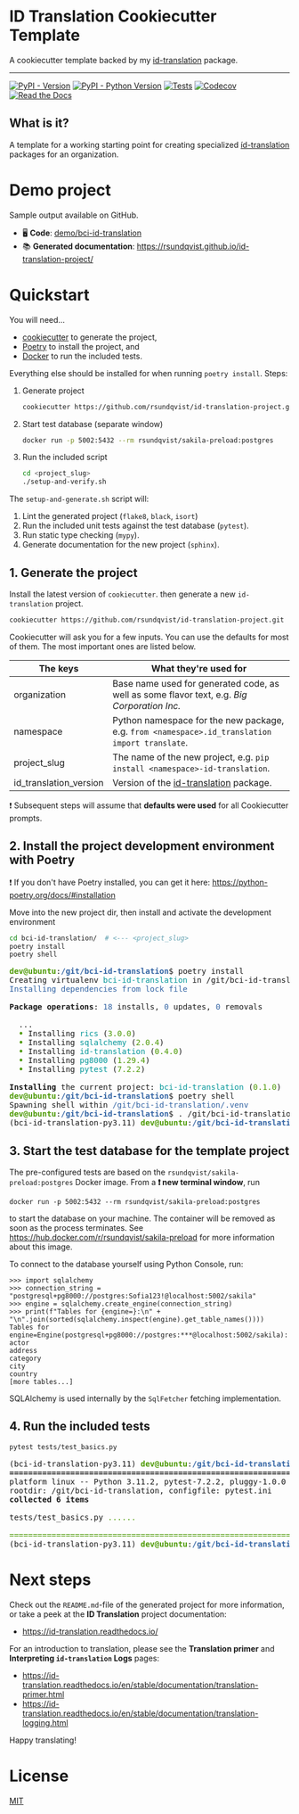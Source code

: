 # ID Translation Cookiecutter Template
A cookiecutter template backed by my [id-translation](https://github.com/rsundqvist/id-translation) package.

-----------------

[![PyPI - Version](https://img.shields.io/pypi/v/id-translation.svg)](https://pypi.python.org/pypi/id-translation)
[![PyPI - Python Version](https://img.shields.io/pypi/pyversions/id-translation.svg)](https://pypi.python.org/pypi/id-translation)
[![Tests](https://github.com/rsundqvist/id-translation/workflows/tests/badge.svg)](https://github.com/rsundqvist/id-translation/actions?workflow=tests)
[![Codecov](https://codecov.io/gh/rsundqvist/id-translation/branch/master/graph/badge.svg)](https://codecov.io/gh/rsundqvist/id-translation)
[![Read the Docs](https://readthedocs.org/projects/id-translation/badge/)](https://id-translation.readthedocs.io/)


## What is it?
A template for a working starting point for creating specialized [íd-translation](https://pypi.org/project/id-translation/)
packages for an organization. 

# Demo project
Sample output available on GitHub.
* 🖥️ **Code**: [demo/bci-id-translation](demo/bci-id-translation)
* 📚 **Generated documentation**: https://rsundqvist.github.io/id-translation-project/

# Quickstart
You will need...
* [cookiecutter](https://pypi.org/project/cookiecutter/) to generate the project,
* [Poetry](https://python-poetry.org/docs/#installing-with-the-official-installer) to install the project, and
* [Docker](https://www.docker.com/products/docker-desktop/) to run the included tests.

Everything else should be installed for when running `poetry install`. Steps:
1. Generate project
   ```bash
   cookiecutter https://github.com/rsundqvist/id-translation-project.git
   ```
2. Start test database (separate window)
   ```bash
   docker run -p 5002:5432 --rm rsundqvist/sakila-preload:postgres
   ```
3. Run the included script
   ```bash
   cd <project_slug>
   ./setup-and-verify.sh
   ```

The `setup-and-generate.sh` script will:
1. Lint the generated project (`flake8`, `black`, `isort`)
2. Run the included unit tests against the test database (`pytest`).
3. Run static type checking (`mypy`).
4. Generate documentation for the new project (`sphinx`).

## 1. Generate the project

Install the latest version of `cookiecutter`. then generate a new `id-translation` project.
```bash
cookiecutter https://github.com/rsundqvist/id-translation-project.git
```
Cookiecutter will ask you for a few inputs. You can use the defaults for most of them. The most important ones are
listed below.

| The keys               | What they're used for                                                                          |
|------------------------|------------------------------------------------------------------------------------------------|
| organization           | Base name used for generated code, as well as some flavor text, e.g. _Big Corporation Inc._    |
| namespace              | Python namespace for the new package, e.g. `from <namespace>.id_translation import translate`. |
| project_slug           | The name of the new project, e.g. `pip install <namespace>-id-translation`.                    |
| id_translation_version | Version of the [id-translation](https://github.com/rsundqvist/id-translation) package.         |

❗ Subsequent steps will assume that **defaults were used** for all Cookiecutter prompts.

## 2. Install the project development environment with Poetry
❗ If you don't have Poetry installed, you can get it here: https://python-poetry.org/docs/#installation

Move into the new project dir, then install and activate the development environment
```bash
cd bci-id-translation/  # <--- <project_slug>
poetry install
poetry shell
```
<pre><span style="color: #4E9A06; "><b>dev@ubuntu</b></span>:<span style="color: #3465A4; "><b>/git/bci-id-translation</b></span>$ poetry install
Creating virtualenv <span style="color: #06989A; ">bci-id-translation</span> in /git/bci-id-translation/.venv
<span style="color: #3465A4; ">Installing dependencies from lock file</span>

<b>Package operations</b>: <span style="color: #3465A4; ">18</span> installs, <span style="color: #3465A4; ">0</span> updates, <span style="color: #3465A4; ">0</span> removals

  ...
  <span style="color: #4E9A06; "><b>•</b></span> Installing <span style="color: #06989A; ">rics</span> (<span style="color: #4E9A06; ">3.0.0</span>)
  <span style="color: #4E9A06; "><b>•</b></span> Installing <span style="color: #06989A; ">sqlalchemy</span> (<span style="color: #4E9A06; ">2.0.4</span>)
  <span style="color: #4E9A06; "><b>•</b></span> Installing <span style="color: #06989A; ">id-translation</span> (<span style="color: #4E9A06; ">0.4.0</span>)
  <span style="color: #4E9A06; "><b>•</b></span> Installing <span style="color: #06989A; ">pg8000</span> (<span style="color: #4E9A06; ">1.29.4</span>)
  <span style="color: #4E9A06; "><b>•</b></span> Installing <span style="color: #06989A; ">pytest</span> (<span style="color: #4E9A06; ">7.2.2</span>)

<b>Installing</b> the current project: <span style="color: #06989A; ">bci-id-translation</span> (<span style="color: #4E9A06; ">0.1.0</span>)
<span style="color: #4E9A06; "><b>dev@ubuntu</b></span>:<span style="color: #3465A4; "><b>/git/bci-id-translation</b></span>$ poetry shell
Spawning shell within <span style="color: #3465A4; ">/git/bci-id-translation/.venv</span>
<span style="color: #4E9A06; "><b>dev@ubuntu</b></span>:<span style="color: #3465A4; "><b>/git/bci-id-translation</b></span>$ . /git/bci-id-translation/.venv/bin/activate
(bci-id-translation-py3.11) <span style="color: #4E9A06; "><b>dev@ubuntu</b></span>:<span style="color: #3465A4; "><b>/git/bci-id-translation</b></span>$ 
</pre>

## 3. Start the test database for the template project
The pre-configured tests are based on the `rsundqvist/sakila-preload:postgres` Docker image. From a **❗ new terminal
window**, run
```
docker run -p 5002:5432 --rm rsundqvist/sakila-preload:postgres
```
to start the database on your machine. The container will be removed as soon as the process terminates. See
https://hub.docker.com/r/rsundqvist/sakila-preload for more information about this image.

To connect to the database yourself using Python Console, run:

```pycon
>>> import sqlalchemy
>>> connection_string = "postgresql+pg8000://postgres:Sofia123!@localhost:5002/sakila"
>>> engine = sqlalchemy.create_engine(connection_string)
>>> print(f"Tables for {engine=}:\n" + "\n".join(sorted(sqlalchemy.inspect(engine).get_table_names())))
Tables for engine=Engine(postgresql+pg8000://postgres:***@localhost:5002/sakila):
actor
address
category
city
country
[more tables...]
```
SQLAlchemy is used internally by the `SqlFetcher` fetching implementation.

## 4. Run the included tests
```bash
pytest tests/test_basics.py
```
<pre>(bci-id-translation-py3.11) <span style="color: #4E9A06; "><b>dev@ubuntu</b></span>:<span style="color: #3465A4; "><b>/git/bci-id-translation</b></span>$ pytest tests/test_basics.py 
<b>====================================================================== test session starts ======================================================================</b>
platform linux -- Python 3.11.2, pytest-7.2.2, pluggy-1.0.0
rootdir: /git/bci-id-translation, configfile: pytest.ini
<b>collected 6 items                                                                                                                                               </b>

tests/test_basics.py <span style="color: #4E9A06; ">......                                                                                                                               [100%]</span>

<span style="color: #4E9A06; ">======================================================================= </span><span style="color: #4E9A06; "><b>6 passed</b></span><span style="color: #4E9A06; "> in 2.98s =======================================================================</span>
(bci-id-translation-py3.11) <span style="color: #4E9A06; "><b>dev@ubuntu</b></span>:<span style="color: #3465A4; "><b>/git/bci-id-translation</b></span>$ 
</pre>

# Next steps
Check out the `README.md`-file of the generated project for more information, or take a peek at the **ID Translation**
project documentation:
* https://id-translation.readthedocs.io/

For an introduction to translation, please see the **Translation primer** and **Interpreting `id-translation` Logs**
pages:
* https://id-translation.readthedocs.io/en/stable/documentation/translation-primer.html
* https://id-translation.readthedocs.io/en/stable/documentation/translation-logging.html

Happy translating!

# License
[MIT](LICENSE.md)

